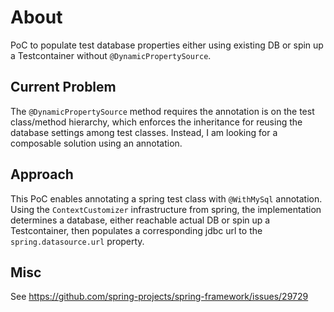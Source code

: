 # About

PoC to populate test database properties either using existing DB or spin up a Testcontainer without `@DynamicPropertySource`.

## Current Problem

The `@DynamicPropertySource` method requires the annotation is on the test class/method hierarchy, which enforces the inheritance for reusing the database settings among test classes.
Instead, I am looking for a composable solution using an annotation.

## Approach

This PoC enables annotating a spring test class with `@WithMySql` annotation.
Using the `ContextCustomizer` infrastructure from spring, the implementation determines a database, either reachable actual DB or spin up a Testcontainer, then populates a corresponding jdbc url to the  `spring.datasource.url` property.

## Misc

See https://github.com/spring-projects/spring-framework/issues/29729
